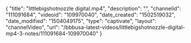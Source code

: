 {
    "title": "littlebigshotnozzle digital.mp4",
    "description": "",
    "channelid": "111091684",
    "videoid": "109970040",
    "date_created": "1502519032",
    "date_modified": "1504049175",
    "type": "captivate",
    "layout": "channelVideo",
    "url": "\/bbbusa-latest-videos\/littlebigshotnozzle-digital-mp4-3-notes\/111091684-109970040"
}